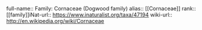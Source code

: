 

full-name:: Family: Cornaceae (Dogwood family)
alias:: [[Cornaceae]]
rank:: [[family]]iNat-url:: https://www.inaturalist.org/taxa/47194
wiki-url:: http://en.wikipedia.org/wiki/Cornaceae